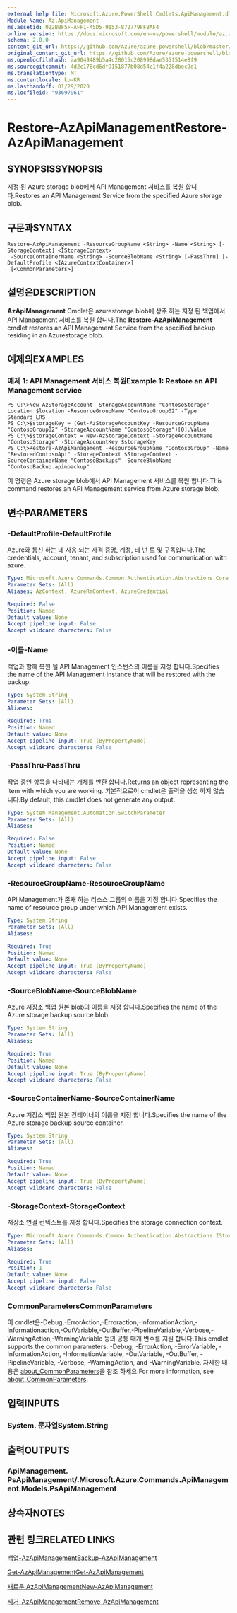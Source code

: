 ```yaml
---
external help file: Microsoft.Azure.PowerShell.Cmdlets.ApiManagement.dll-Help.xml
Module Name: Az.ApiManagement
ms.assetid: 022BBF5F-AFF1-45D5-9153-872779FFBAF4
online version: https://docs.microsoft.com/en-us/powershell/module/az.apimanagement/restore-azapimanagement
schema: 2.0.0
content_git_url: https://github.com/Azure/azure-powershell/blob/master/src/ApiManagement/ApiManagement/help/Restore-AzApiManagement.md
original_content_git_url: https://github.com/Azure/azure-powershell/blob/master/src/ApiManagement/ApiManagement/help/Restore-AzApiManagement.md
ms.openlocfilehash: aa9049489b5a4c28015c208998dae535f514e8f9
ms.sourcegitcommit: 4d2c178cd6df9151877b08d54c1f4a228dbec9d1
ms.translationtype: MT
ms.contentlocale: ko-KR
ms.lasthandoff: 01/29/2020
ms.locfileid: "93697961"
---
```

# <span data-ttu-id="22cb1-101">Restore-AzApiManagement</span><span class="sxs-lookup"><span data-stu-id="22cb1-101">Restore-AzApiManagement</span></span>

## <span data-ttu-id="22cb1-102">SYNOPSIS</span><span class="sxs-lookup"><span data-stu-id="22cb1-102">SYNOPSIS</span></span>
<span data-ttu-id="22cb1-103">지정 된 Azure storage blob에서 API Management 서비스를 복원 합니다.</span><span class="sxs-lookup"><span data-stu-id="22cb1-103">Restores an API Management Service from the specified Azure storage blob.</span></span>

## <span data-ttu-id="22cb1-104">구문과</span><span class="sxs-lookup"><span data-stu-id="22cb1-104">SYNTAX</span></span>

```
Restore-AzApiManagement -ResourceGroupName <String> -Name <String> [-StorageContext] <IStorageContext>
 -SourceContainerName <String> -SourceBlobName <String> [-PassThru] [-DefaultProfile <IAzureContextContainer>]
 [<CommonParameters>]
```

## <span data-ttu-id="22cb1-105">설명은</span><span class="sxs-lookup"><span data-stu-id="22cb1-105">DESCRIPTION</span></span>
<span data-ttu-id="22cb1-106">**AzApiManagement** Cmdlet은 azurestorage blob에 상주 하는 지정 된 백업에서 API Management 서비스를 복원 합니다.</span><span class="sxs-lookup"><span data-stu-id="22cb1-106">The **Restore-AzApiManagement** cmdlet restores an API Management Service from the specified backup residing in an Azurestorage blob.</span></span>

## <span data-ttu-id="22cb1-107">예제의</span><span class="sxs-lookup"><span data-stu-id="22cb1-107">EXAMPLES</span></span>

### <span data-ttu-id="22cb1-108">예제 1: API Management 서비스 복원</span><span class="sxs-lookup"><span data-stu-id="22cb1-108">Example 1: Restore an API Management service</span></span>
```
PS C:\>New-AzStorageAccount -StorageAccountName "ContosoStorage" -Location $location -ResourceGroupName "ContosoGroup02" -Type Standard_LRS
PS C:\>$storageKey = (Get-AzStorageAccountKey -ResourceGroupName "ContosoGroup02" -StorageAccountName "ContosoStorage")[0].Value
PS C:\>$storageContext = New-AzStorageContext -StorageAccountName "ContosoStorage" -StorageAccountKey $storageKey
PS C:\>Restore-AzApiManagement -ResourceGroupName "ContosoGroup" -Name "RestoredContosoApi" -StorageContext $StorageContext -SourceContainerName "ContosoBackups" -SourceBlobName "ContosoBackup.apimbackup"
```

<span data-ttu-id="22cb1-109">이 명령은 Azure storage blob에서 API Management 서비스를 복원 합니다.</span><span class="sxs-lookup"><span data-stu-id="22cb1-109">This command restores an API Management service from Azure storage blob.</span></span>

## <span data-ttu-id="22cb1-110">변수</span><span class="sxs-lookup"><span data-stu-id="22cb1-110">PARAMETERS</span></span>

### <span data-ttu-id="22cb1-111">-DefaultProfile</span><span class="sxs-lookup"><span data-stu-id="22cb1-111">-DefaultProfile</span></span>
<span data-ttu-id="22cb1-112">Azure와 통신 하는 데 사용 되는 자격 증명, 계정, 테 넌 트 및 구독입니다.</span><span class="sxs-lookup"><span data-stu-id="22cb1-112">The credentials, account, tenant, and subscription used for communication with azure.</span></span>

```yaml
Type: Microsoft.Azure.Commands.Common.Authentication.Abstractions.Core.IAzureContextContainer
Parameter Sets: (All)
Aliases: AzContext, AzureRmContext, AzureCredential

Required: False
Position: Named
Default value: None
Accept pipeline input: False
Accept wildcard characters: False
```

### <span data-ttu-id="22cb1-113">-이름</span><span class="sxs-lookup"><span data-stu-id="22cb1-113">-Name</span></span>
<span data-ttu-id="22cb1-114">백업과 함께 복원 될 API Management 인스턴스의 이름을 지정 합니다.</span><span class="sxs-lookup"><span data-stu-id="22cb1-114">Specifies the name of the API Management instance that will be restored with the backup.</span></span>

```yaml
Type: System.String
Parameter Sets: (All)
Aliases:

Required: True
Position: Named
Default value: None
Accept pipeline input: True (ByPropertyName)
Accept wildcard characters: False
```

### <span data-ttu-id="22cb1-115">-PassThru</span><span class="sxs-lookup"><span data-stu-id="22cb1-115">-PassThru</span></span>
<span data-ttu-id="22cb1-116">작업 중인 항목을 나타내는 개체를 반환 합니다.</span><span class="sxs-lookup"><span data-stu-id="22cb1-116">Returns an object representing the item with which you are working.</span></span>
<span data-ttu-id="22cb1-117">기본적으로이 cmdlet은 출력을 생성 하지 않습니다.</span><span class="sxs-lookup"><span data-stu-id="22cb1-117">By default, this cmdlet does not generate any output.</span></span>

```yaml
Type: System.Management.Automation.SwitchParameter
Parameter Sets: (All)
Aliases:

Required: False
Position: Named
Default value: None
Accept pipeline input: False
Accept wildcard characters: False
```

### <span data-ttu-id="22cb1-118">-ResourceGroupName</span><span class="sxs-lookup"><span data-stu-id="22cb1-118">-ResourceGroupName</span></span>
<span data-ttu-id="22cb1-119">API Management가 존재 하는 리소스 그룹의 이름을 지정 합니다.</span><span class="sxs-lookup"><span data-stu-id="22cb1-119">Specifies the name of resource group under which API Management exists.</span></span>

```yaml
Type: System.String
Parameter Sets: (All)
Aliases:

Required: True
Position: Named
Default value: None
Accept pipeline input: True (ByPropertyName)
Accept wildcard characters: False
```

### <span data-ttu-id="22cb1-120">-SourceBlobName</span><span class="sxs-lookup"><span data-stu-id="22cb1-120">-SourceBlobName</span></span>
<span data-ttu-id="22cb1-121">Azure 저장소 백업 원본 blob의 이름을 지정 합니다.</span><span class="sxs-lookup"><span data-stu-id="22cb1-121">Specifies the name of the Azure storage backup source blob.</span></span>

```yaml
Type: System.String
Parameter Sets: (All)
Aliases:

Required: True
Position: Named
Default value: None
Accept pipeline input: True (ByPropertyName)
Accept wildcard characters: False
```

### <span data-ttu-id="22cb1-122">-SourceContainerName</span><span class="sxs-lookup"><span data-stu-id="22cb1-122">-SourceContainerName</span></span>
<span data-ttu-id="22cb1-123">Azure 저장소 백업 원본 컨테이너의 이름을 지정 합니다.</span><span class="sxs-lookup"><span data-stu-id="22cb1-123">Specifies the name of the Azure storage backup source container.</span></span>

```yaml
Type: System.String
Parameter Sets: (All)
Aliases:

Required: True
Position: Named
Default value: None
Accept pipeline input: True (ByPropertyName)
Accept wildcard characters: False
```

### <span data-ttu-id="22cb1-124">-StorageContext</span><span class="sxs-lookup"><span data-stu-id="22cb1-124">-StorageContext</span></span>
<span data-ttu-id="22cb1-125">저장소 연결 컨텍스트를 지정 합니다.</span><span class="sxs-lookup"><span data-stu-id="22cb1-125">Specifies the storage connection context.</span></span>

```yaml
Type: Microsoft.Azure.Commands.Common.Authentication.Abstractions.IStorageContext
Parameter Sets: (All)
Aliases:

Required: True
Position: 1
Default value: None
Accept pipeline input: False
Accept wildcard characters: False
```

### <span data-ttu-id="22cb1-126">CommonParameters</span><span class="sxs-lookup"><span data-stu-id="22cb1-126">CommonParameters</span></span>
<span data-ttu-id="22cb1-127">이 cmdlet은-Debug,-ErrorAction,-Erroraction,-InformationAction,-Informationaction,-OutVariable,-OutBuffer,-PipelineVariable,-Verbose,-WarningAction,-WarningVariable 등의 공통 매개 변수를 지원 합니다.</span><span class="sxs-lookup"><span data-stu-id="22cb1-127">This cmdlet supports the common parameters: -Debug, -ErrorAction, -ErrorVariable, -InformationAction, -InformationVariable, -OutVariable, -OutBuffer, -PipelineVariable, -Verbose, -WarningAction, and -WarningVariable.</span></span> <span data-ttu-id="22cb1-128">자세한 내용은 [about_CommonParameters](https://go.microsoft.com/fwlink/?LinkID=113216)을 참조 하세요.</span><span class="sxs-lookup"><span data-stu-id="22cb1-128">For more information, see [about_CommonParameters](https://go.microsoft.com/fwlink/?LinkID=113216).</span></span>

## <span data-ttu-id="22cb1-129">입력</span><span class="sxs-lookup"><span data-stu-id="22cb1-129">INPUTS</span></span>

### <span data-ttu-id="22cb1-130">System. 문자열</span><span class="sxs-lookup"><span data-stu-id="22cb1-130">System.String</span></span>

## <span data-ttu-id="22cb1-131">출력</span><span class="sxs-lookup"><span data-stu-id="22cb1-131">OUTPUTS</span></span>

### <span data-ttu-id="22cb1-132">ApiManagement. PsApiManagement/.</span><span class="sxs-lookup"><span data-stu-id="22cb1-132">Microsoft.Azure.Commands.ApiManagement.Models.PsApiManagement</span></span>

## <span data-ttu-id="22cb1-133">상속자</span><span class="sxs-lookup"><span data-stu-id="22cb1-133">NOTES</span></span>

## <span data-ttu-id="22cb1-134">관련 링크</span><span class="sxs-lookup"><span data-stu-id="22cb1-134">RELATED LINKS</span></span>

[<span data-ttu-id="22cb1-135">백업-AzApiManagement</span><span class="sxs-lookup"><span data-stu-id="22cb1-135">Backup-AzApiManagement</span></span>](./Backup-AzApiManagement.md)

[<span data-ttu-id="22cb1-136">Get-AzApiManagement</span><span class="sxs-lookup"><span data-stu-id="22cb1-136">Get-AzApiManagement</span></span>](./Get-AzApiManagement.md)

[<span data-ttu-id="22cb1-137">새로운 AzApiManagement</span><span class="sxs-lookup"><span data-stu-id="22cb1-137">New-AzApiManagement</span></span>](./New-AzApiManagement.md)

[<span data-ttu-id="22cb1-138">제거-AzApiManagement</span><span class="sxs-lookup"><span data-stu-id="22cb1-138">Remove-AzApiManagement</span></span>](./Remove-AzApiManagement.md)


